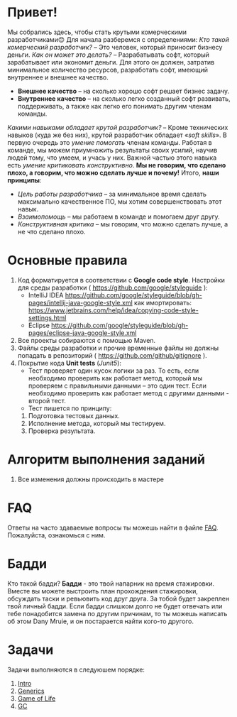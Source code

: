 # Привет!
Мы собрались здесь, чтобы стать крутыми комерческими разработчиками😊
Для начала разберемся с определениями:
_Кто такой комерческий разработчик?_ – Это человек, который приносит бизнесу деньги.
_Как он может это делать?_ – Разрабатывать софт, который зарабатывает или экономит деньги. Для этого он должен, затратив минимальное количество ресурсов, разработать софт, имеющий внутреннее и внешнее качество.
   * __Внешнее качество__ – на сколько хорошо софт решает бизнес задачу.
   * __Внутреннее качество__ – на сколько легко созданный софт развивать, поддерживать, а также как легко его понимать другим членам команды.

_Какими навыками обладает крутой разработчик?_ – Кроме технических навыков (куда же без них), крутой разработчик обладает «_soft skills_». В первую очередь это _умение помогать_ членам команды. Работая в команде, мы можем приумножить результаты своих усилий, научив людей тому, что умеем, и учась у них. Важной частью этого навыка есть _умение критиковать конструктивно_. __Мы не говорим, что сделано плохо, а говорим, что можно сделать лучше и почему!__
Итого, __наши принципы__:
   * _Цель работы разработчика_ – за минимальное время сделать максимально качественное ПО, мы хотим совершенствовать этот навык.
   * _Взаимопомощь_ – мы работаем в команде и помогаем друг другу.
   * _Конструктивная критика_ – мы говорим, что можно сделать лучше, а не что сделано плохо.


# Основные правила
1.	Код форматируется в соответствии с __Google code style__. 
   Настройки для среды разработки ( https://github.com/google/styleguide ):
      *	IntelliJ IDEA https://github.com/google/styleguide/blob/gh-pages/intellij-java-google-style.xml как имортировать: https://www.jetbrains.com/help/idea/copying-code-style-settings.html    
      *	Eclipse https://github.com/google/styleguide/blob/gh-pages/eclipse-java-google-style.xml
4.	Все проекты собираются с помощью Maven.
5.	Файлы среды разработки и прочие временные файлы не должны попадать в репозиторий ( https://github.com/github/gitignore ).
6.	Покрытие кода __Unit tests__ (_Junit5_):
      *	Тест проверяет один кусок логики за раз. То есть, если необходимо проверить как работает метод, который мы проверяем с правильными данными – это один тест. Если необходимо проверить как работает метод с другими данными - второй тест.
      *	Тест пишется по принципу:
       1.	Подготовка тестовых данных.
       2.	Исполнение метода, который мы тестируем.
       3.	Проверка результата.
 
 
# Алгоритм выполнения заданий
1) Все изменения должны происходить в мастере

# FAQ
Ответы на часто здаваемые вопросы ты можешь найти в файле [FAQ](https://github.com/broscorp-traineeship/traineeship/blob/main/FAQ.md). Пожалуйста, ознакомься с ним.


# Бадди
Кто такой бадди? __Бадди__ - это твой напарник на время стажировки. Вместе вы можете выстроить план прохождения стажировки, обсуждать таски и ревьювить код друг друга.
За тобой будет закреплен твой личный бадди. Если бадди слишком долго не будет отвечать или тебе понадобится замена по другим причинам, то ты можешь написать об этом Dany Mruie, и он постарается найти кого-то другого. 

# Задачи
Задачи выполняются в следуюшем порядке:
1. [Intro](https://classroom.github.com/a/EvxWLf2w)
1. [Generics](https://classroom.github.com/a/a6KPiYBd)
1. [Game of Life](https://classroom.github.com/a/mNT-CK7K)
1. [GC](https://classroom.github.com/a/kZB0Yzp2)

